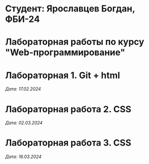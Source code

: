 # Студент: Ярославцев Богдан, ФБИ-24

# Лабораторная работы по курсу "Web-программирование"

# Лабораторная 1. Git + html

*Дата: 17.02.2024*

# Лабораторная работа 2. CSS

*Дата: 02.03.2024*

# Лабораторная работа 3. CSS

*Дата: 16.03.2024*
